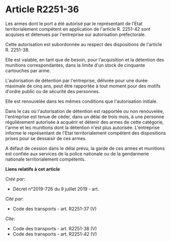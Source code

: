 # Article R2251-36

Les armes dont le port a été autorisé par le représentant de l'Etat territorialement compétent en application de l'article R.
2251-42 sont acquises et détenues par l'entreprise sur autorisation préfectorale. 

Cette autorisation est subordonnée au respect des dispositions de l'article R. 2251-38. 

Elle est valable, en tant que de besoin, pour l'acquisition et la détention des munitions correspondantes, dans la limite
d'un stock de cinquante cartouches par arme. 

L'autorisation de détention par l'entreprise, délivrée pour une durée maximale de cinq ans, peut être rapportée à tout moment
pour des motifs d'ordre public ou de sécurité des personnes. 

Elle est renouvelée dans les mêmes conditions que l'autorisation initiale. 

Dans le cas où l'autorisation de détention est rapportée ou non renouvelée, l'entreprise est tenue de céder, dans un délai de
trois mois, à une personne régulièrement autorisée à acquérir et détenir des armes de cette catégorie, l'arme et les
munitions dont la détention n'est plus autorisée. L'entreprise informe le représentant de l'Etat territorialement compétent
des dispositions prises pour se dessaisir de ces armes. 

A défaut de cession dans le délai prévu, la garde de ces armes et munitions est confiée aux services de la police nationale
ou de la gendarmerie nationale territorialement compétents.

**Liens relatifs à cet article**

_Créé par_:

  - Décret n°2019-726 du 9 juillet 2019 - art.

_Cité par_:

  - Code des transports - art. R2251-37 (V)

_Cite_:

  - Code des transports - art. R2251-38 (V)
  - Code des transports - art. R2251-42 (V)
